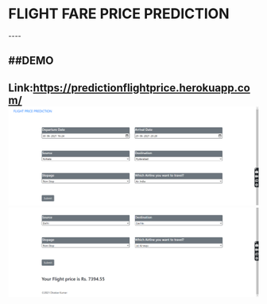 <h1> FLIGHT FARE PRICE PREDICTION </h1>
----

##DEMO
---
Link:https://predictionflightprice.herokuapp.com/
<img src = "Demo1.png">
<img src = "Demo2.png">
---
            
